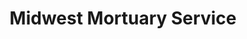 ---
title: "Midwest Mortuary Service"
url: /tinley-park/midwest-mortuary-service/
shop: funeral directors
---
